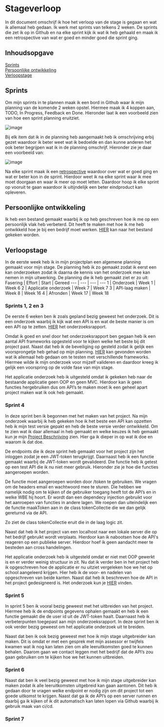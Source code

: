 # Stageverloop
In dit document omschrijf ik hoe het verloop van de stage is gegaan en wat ik allemaal heb gedaan. Ik werk met sprints van telkens 2 weken. De sprints die zet ik op in Github en na elke sprint kijk ik wat ik heb gehaald en maak ik een retrospective van wat er goed en minder goed die sprint ging. 

## Inhoudsopgave
[Sprints](https://github.com/Stage-Bravo/Portfolio/tree/main/Bewijsvoering#sprints)<br>
[Persoonlijke ontwikkeling](https://github.com/Stage-Bravo/Portfolio/tree/main/Bewijsvoering#persoonlijke-ontwikkeling)<br>
[Verloopstage](https://github.com/Stage-Bravo/Portfolio/tree/main/Bewijsvoering#verloopstage)<br>

## Sprints 
Om mijn sprints in te plannen maak ik een bord in Github waar ik mijn planning van de komende 2 weken opstel. Hiermee maak ik 4 koppen aan, TODO, In Progress, Feedback en Done. Hieronder laat ik een voorbeeld zien van hoe een sprint planning eruitziet.

![image](https://github.com/Stage-Bravo/Portfolio/assets/103424907/7cd8a00b-3ad5-44ca-b29f-04dcb6a69a35)
 
Bij elk item dat ik in de planning heb aangemaakt heb ik omschrijving erbij gezet waardoor ik beter weet wat ik bedoelde en dan kunne anderen het ook beter begrijpen wat ik in de planning omschrijf. Hieronder zie je daar een voorbeeld van: 

 ![image](https://github.com/Stage-Bravo/Portfolio/assets/103424907/1b4d302b-99ec-463b-884c-a4731ea635ab)

 Na elke sprint maak ik een [retrospective](https://github.com/Stage-Bravo/Portfolio/blob/main/Retrospective.md) waardoor over wat er goed ging en wat er beter kon in de sprint. Hierdoor weet ik na elke sprint waar ik mee moet doorgaan en waar ik meer op moet letten. Daardoor hoop ik elke sprint op vooruit te gaan waardoor ik uitijndelijk een beter eindproduct kan opleveren. 

## Persoonlijke ontwikkeling
Ik heb een bestand gemaakt waarbij ik op heb geschreven hoe ik me op een persoonlijk vlak heb verbeterd. Dit heeft te maken met hoe ik me heb ontwikkeld hoe je bij een bedrijf moet werken. [HIER]( https://github.com/Stage-Bravo/Portfolio/blob/main/Bewijsvoering/Persoonlijke_ontwikkeling.md) kan naar het bestand gekeken worden. 

## Verloopstage
In de eerste week heb ik in mijn projectplan een algemene planning gemaakt voor mijn stage. De planning heb ik zo gemaakt zodat ik eerst een kan onderzoeken zodat ik daarna de kennis van het onderzoek mee kan nemen in mijn uitwerking. De planning die ik heb gemaakt ziet er zo uit:
Fasering |	Effort | 	Start |	Gereed
--- | --- | --- | --- 
1 |	Onderzoek	|	Week 1	| Week 6
2	| Applicatie onderzoek	|	Week 7 |	Week 7
3	| API-laag maken	|	Week 8 |	Week 16
4	| Afronden	|	Week 17	| Week 18

### Sprints 1, 2 en 3
De eerste 6 weken ben ik zoals gepland bezig geweest het onderzoek. Dit is een onderzoek waarbij ik kijk wat een API is en wat de beste manier is om een API op te zetten. [HIER](https://github.com/Stage-Bravo/Portfolio/blob/main/Onderzoek/Onderzoeksrapport.pdf) het onderzoeksrapport. <br>

Omdat ik goed en snel door het onderzoeksrapport ben gegaan heb ik een aantal API frameworks opgesteld voor te kijken welke het beste bij dit project past. Naast dat heb ik de beveiliging op gesteld zodat ik gelijk een voorsprongetje heb gehad op mijn planning. [HIER](https://github.com/Stage-Bravo/PHP-API-Framworks) kan gevonden worden wat ik allemaal heb gedaan om te testen met verschillende frameworks. Hiermee wilde ik mijn onderzoek voor mijzelf valideren en daardoor kreeg ik gelijk een voorspring op de volde fase van mijn stage.

Het applicatie onderzoek heb ik uitgesteld omdat ik gekeken heb naar de bestaande applicatie geen OOP en geen MVC. Hierdoor kan ik geen functies hergebruiken dus om API’s te maken moet ik een geheel apart project maken wat ik ook heb gemaakt. 

### Sprint 4
In deze sprint ben ik begonnen met het maken van het project. Na mijn onderzoek waarbij ik heb gekeken hoe ik het beste een API kan opzetten heb ik mijn test versie gepakt en heb de beste versie verder ontwikkeld. Om te zien wat ik daar allemaal in heb gemaakt en welke keuzes ik heb gemaakt kun je mijn [Project Beschrijving](https://github.com/Stage-Bravo/Portfolio/blob/main/Bewijsvoering/Project_beschrijving.md) zien. Hier ga ik dieper in op wat ik doe en waarom ik dat doe. 

De endpoints die ik deze sprint heb gemaakt voor het project zijn het inloggen zodat je een JWT-token terugkrijgt. Daarnaast heb ik een functie gemaakt waarbij de JWT-token wordt gevalideerd. Die functie heb ik getest op een test API die ik nu niet meer gebruik. Hieronder zie je hoe die functies aangeroepen worden.
 
De functie moet aangeroepen worden door /token te gebruiken. We vragen om de headers email en wachtwoord mee te sturen. Die hebben we namelijk nodig om te kijken of de gebruiker toegang heeft tot de API’s en in welke WBE hij hoort. Er wordt dan een dependecy injection gebruikt voor het aanroepen van functies in andere lagen. We roepen dan uiteindelijk een de functie maakToken aan in de class tokenCollectie die we dan gelijk gereturnd via de API. 

Zo ziet de class tokenCollectie eruit die in de laag logic zit. 
 

Naast dat heb ik het project van een localhost naar een lokale server die op het bedrijf gebruikt wordt verplaats. Hierdoor kan ik nabootsen hoe de API's reageren op een publieke server. Hierdoor hoef ik geen aandacht meer te besteden aan cross handelingen. 


Het applicatie onderzoek heb ik uitgesteld omdat er niet met OOP gewerkt is en er verder weinig structuur in zit. Nu dat ik verder ben in het project heb ik opgeschreven hoe de applicatie er nu uitziet vergeleken hoe we het op school aangeleerd krijgen. Hier heb ik de voor- en nadelen van opgeschreven van beide kanten. Naast dat heb ik beschreven hoe de API in het project gedesigneerd is. Het onderzoek kun je [HIER](https://github.com/Stage-Bravo/Portfolio/blob/main/Onderzoek/Onderzoeksrapport.pdf) vinden.

### Sprint 5
In sprint 5 ben ik vooral bezig geweest met het uitbreiden van het project. Hiermee heb ik de endpoints gegevens ophalen gemaakt en heb ik een functie gemaakt die de user id uit de JWT-token haalt. Daarnaast heb ik verbeterpunten toegepast aan mijn onderzoeksrapport. In deze sprint ben ik ook verder bezig geweest om het applicatie onderzoek uit te breiden. 

Naast dat ben ik ook bezig geweest met hoe ik mijn stage uitgebreider kan maken. Dit is omdat er met een gesprek met mijn assessor er twijfels kwamen wat ik nog kan laten zien om alle leeruitkomsten goed te kunnen behalen. Daarom gaan we contact leggen met het bedrijf dat de API’s zou gaan gebruiken om te kijken hoe we het kunnen uitbreiden.

### Sprint 6
Naast dat ben ik veel bezig geweest met hoe ik mijn stage uitgebreider kan maken zodat ik alle leeruitkomsten uitgebreid kan gaan aantonen. Dit heb ik gedaan door te vragen welke endpoint er nodig zijn om dit project tot een goede uitkomst te krijgen. Naast dat ga ik de API’s op een server runnen en daarbij ga ik kijken of ik dit automatisch kan laten lopen via Github waarbij ik gebruik maak van ci/cd. 

### Sprint 7
 
